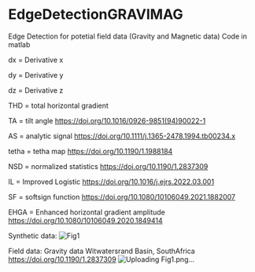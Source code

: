 # EdgeDetectionGRAVIMAG
Edge Detection for potetial field data (Gravity and Magnetic data)
Code in matlab

dx = Derivative x

dy = Derivative y

dz = Derivative z

THD = total horizontal gradient

TA = tilt angle
https://doi.org/10.1016/0926-9851(94)90022-1

AS = analytic signal
https://doi.org/10.1111/j.1365-2478.1994.tb00234.x

tetha = tetha map
https://doi.org/10.1190/1.1988184

NSD = normalized statistics
https://doi.org/10.1190/1.2837309

IL = Improved Logistic
https://doi.org/10.1016/j.ejrs.2022.03.001

SF = softsign function
https://doi.org/10.1080/10106049.2021.1882007

EHGA = Enhanced horizontal gradient amplitude
https://doi.org/10.1080/10106049.2020.1849414

Synthetic data:
![Fig1](https://user-images.githubusercontent.com/113156229/216503358-1e351607-fcd3-4b02-ae5b-70edb804f958.png)

Field data: Gravity data Witwatersrand Basin, SouthAfrica
https://doi.org/10.1190/1.2837309
![Uploading Fig1.png…]()
